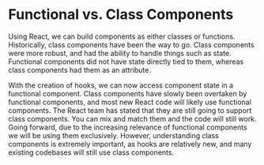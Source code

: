 # Functional vs. Class Components
Using React, we can build components as either classes or functions. Historically, class components have been the way to go. Class components were more robust, and had the ability to handle things such as state. Functional components did not have state directly tied to them, whereas class components had them as an attribute.

With the creation of hooks, we can now access component state in a functional component. Class components have slowly been overtaken by functional components, and most new React code will likely use functional components. The React team has stated that they are still going to support class components. You can mix and match them and the code will still work. Going forward, due to the increasing relevance of functional components we will be using them exclusively. However, understanding class components is extremely important, as hooks are relatively new, and many existing codebases will still use class components.